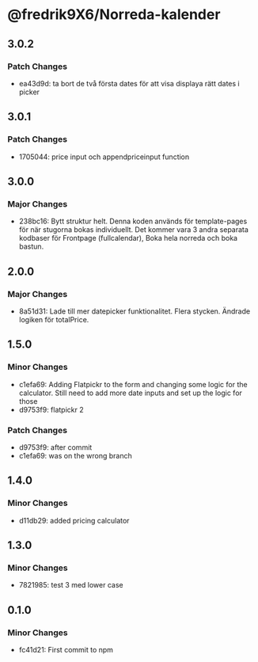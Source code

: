 # @fredrik9X6/Norreda-kalender

## 3.0.2

### Patch Changes

- ea43d9d: ta bort de två första dates för att visa displaya rätt dates i picker

## 3.0.1

### Patch Changes

- 1705044: price input och appendpriceinput function

## 3.0.0

### Major Changes

- 238bc16: Bytt struktur helt. Denna koden används för template-pages för när stugorna bokas individuellt. Det kommer vara 3 andra separata kodbaser för Frontpage (fullcalendar), Boka hela norreda och boka bastun.

## 2.0.0

### Major Changes

- 8a51d31: Lade till mer datepicker funktionalitet. Flera stycken. Ändrade logiken för totalPrice.

## 1.5.0

### Minor Changes

- c1efa69: Adding Flatpickr to the form and changing some logic for the calculator. Still need to add more date inputs and set up the logic for those
- d9753f9: flatpickr 2

### Patch Changes

- d9753f9: after commit
- c1efa69: was on the wrong branch

## 1.4.0

### Minor Changes

- d11db29: added pricing calculator

## 1.3.0

### Minor Changes

- 7821985: test 3 med lower case

## 0.1.0

### Minor Changes

- fc41d21: First commit to npm
